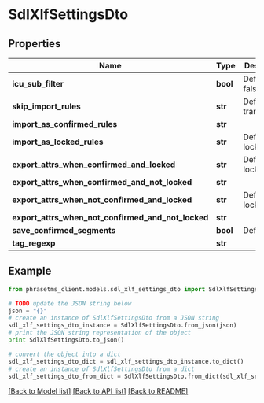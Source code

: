 # SdlXlfSettingsDto

## Properties

| Name                                               | Type     | Description                | Notes      |
| -------------------------------------------------- | -------- | -------------------------- | ---------- |
| **icu_sub_filter**                                 | **bool** | Default: false             | [optional] |
| **skip_import_rules**                              | **str**  | Default: translate&#x3D;no | [optional] |
| **import_as_confirmed_rules**                      | **str**  |                            | [optional] |
| **import_as_locked_rules**                         | **str**  | Default: locked&#x3D;true  | [optional] |
| **export_attrs_when_confirmed_and_locked**         | **str**  | Default: locked&#x3D;true  | [optional] |
| **export_attrs_when_confirmed_and_not_locked**     | **str**  |                            | [optional] |
| **export_attrs_when_not_confirmed_and_locked**     | **str**  | Default: locked&#x3D;true  | [optional] |
| **export_attrs_when_not_confirmed_and_not_locked** | **str**  |                            | [optional] |
| **save_confirmed_segments**                        | **bool** | Default: true              | [optional] |
| **tag_regexp**                                     | **str**  |                            | [optional] |

## Example

```python
from phrasetms_client.models.sdl_xlf_settings_dto import SdlXlfSettingsDto

# TODO update the JSON string below
json = "{}"
# create an instance of SdlXlfSettingsDto from a JSON string
sdl_xlf_settings_dto_instance = SdlXlfSettingsDto.from_json(json)
# print the JSON string representation of the object
print SdlXlfSettingsDto.to_json()

# convert the object into a dict
sdl_xlf_settings_dto_dict = sdl_xlf_settings_dto_instance.to_dict()
# create an instance of SdlXlfSettingsDto from a dict
sdl_xlf_settings_dto_from_dict = SdlXlfSettingsDto.from_dict(sdl_xlf_settings_dto_dict)
```

[[Back to Model list]](../README.md#documentation-for-models) [[Back to API list]](../README.md#documentation-for-api-endpoints) [[Back to README]](../README.md)
